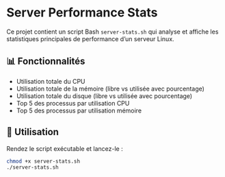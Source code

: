 # Server Performance Stats

Ce projet contient un script Bash `server-stats.sh` qui analyse et affiche les statistiques principales de performance d’un serveur Linux.

## 📊 Fonctionnalités

- Utilisation totale du CPU
- Utilisation totale de la mémoire (libre vs utilisée avec pourcentage)
- Utilisation totale du disque (libre vs utilisée avec pourcentage)
- Top 5 des processus par utilisation CPU
- Top 5 des processus par utilisation mémoire

## 📂 Utilisation

Rendez le script exécutable et lancez-le :

```bash
chmod +x server-stats.sh
./server-stats.sh

